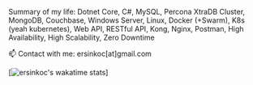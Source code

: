 Summary of my life: Dotnet Core, C#, MySQL, Percona XtraDB Cluster, MongoDB, Couchbase, Windows Server, Linux, Docker (+Swarm), K8s (yeah kubernetes), Web API, RESTful API, Kong, Nginx, Postman, High Availability, High Scalability, Zero Downtime

📫 Contact with me: ersinkoc[at]gmail.com


[![ersinkoc's wakatime stats](https://github-readme-stats.vercel.app/api/wakatime?username=ersinkoc)]
